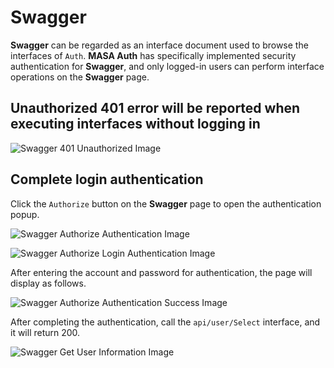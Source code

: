 ﻿# Swagger

**Swagger** can be regarded as an interface document used to browse the interfaces of `Auth`. **MASA Auth** has specifically implemented security authentication for **Swagger**, and only logged-in users can perform interface operations on the **Swagger** page.

## Unauthorized 401 error will be reported when executing interfaces without logging in

![Swagger 401 Unauthorized Image](https://cdn.masastack.com/stack/doc/auth/develop-guide/swagger-401.png)

## Complete login authentication

Click the `Authorize` button on the **Swagger** page to open the authentication popup.

![Swagger Authorize Authentication Image](https://cdn.masastack.com/stack/doc/auth/develop-guide/swagger-authorize-button.png)

![Swagger Authorize Login Authentication Image](https://cdn.masastack.com/stack/doc/auth/develop-guide/swagger-authorize.png)

After entering the account and password for authentication, the page will display as follows.

![Swagger Authorize Authentication Success Image](https://cdn.masastack.com/stack/doc/auth/develop-guide/swagger-authorize-success.png)

After completing the authentication, call the `api/user/Select` interface, and it will return 200.

![Swagger Get User Information Image](https://cdn.masastack.com/stack/doc/auth/develop-guide/swagger-200.png)